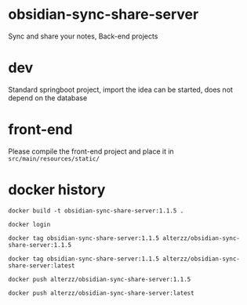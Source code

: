 # obsidian-sync-share-server

Sync and share your notes, Back-end projects



# dev

Standard springboot project, import the idea can be started, does not depend on the database


# front-end

Please compile the front-end project and place it in `src/main/resources/static/`


# docker history
```shell
docker build -t obsidian-sync-share-server:1.1.5 .

docker login

docker tag obsidian-sync-share-server:1.1.5 alterzz/obsidian-sync-share-server:1.1.5

docker tag obsidian-sync-share-server:1.1.5 alterzz/obsidian-sync-share-server:latest

docker push alterzz/obsidian-sync-share-server:1.1.5

docker push alterzz/obsidian-sync-share-server:latest

```


